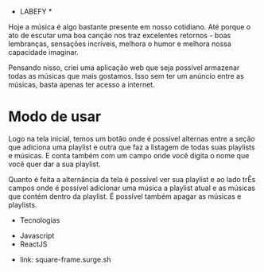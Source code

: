 * LABEFY *

Hoje a música é algo bastante presente em nosso cotidiano. Até porque o ato de escutar uma boa canção nos traz excelentes retornos - boas lembranças, sensações incríveis, melhora o humor e melhora nossa capacidade imaginar.

Pensando nisso, criei uma aplicação web que seja possível armazenar todas as músicas que mais gostamos. Isso sem ter um anúncio entre as músicas, basta apenas ter acesso a internet.

# Modo de usar

Logo na tela inicial, temos um botão onde é possível alternas entre a seção que adiciona uma playlist e outra que faz a listagem de todas suas playlists e músicas. E conta também com um campo onde você digita o nome que você quer dar a sua playlist.

Quanto é feita a alternância da tela é possível ver sua playlist e ao lado trÊs campos onde é possível adicionar uma música a playlist atual e as músicas que contém dentro da playlist. É possível também apagar as músicas e playlists.

- Tecnologias 
<ul>
  <li>Javascript</li>
  <li>ReactJS</li>
</ul>

- link: square-frame.surge.sh
